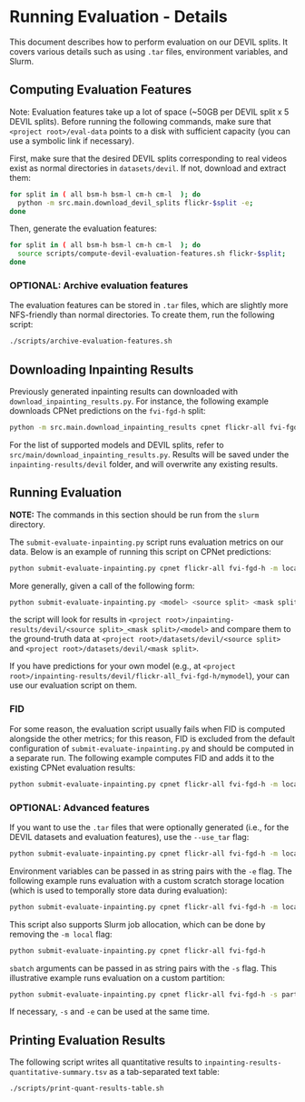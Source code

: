 # Running Evaluation - Details

This document describes how to perform evaluation on our DEVIL splits. It covers various details such as using `.tar`
files, environment variables, and Slurm.

## Computing Evaluation Features

Note: Evaluation features take up a lot of space (~50GB per DEVIL split x 5 DEVIL splits). Before running the following
commands, make sure that `<project root>/eval-data` points to a disk with sufficient capacity (you can use a symbolic
link if necessary).

First, make sure that the desired DEVIL splits corresponding to real videos exist as normal directories in
`datasets/devil`. If not, download and extract them:

```bash
for split in ( all bsm-h bsm-l cm-h cm-l  ); do
  python -m src.main.download_devil_splits flickr-$split -e;
done
```

Then, generate the evaluation features:

```bash
for split in ( all bsm-h bsm-l cm-h cm-l  ); do
  source scripts/compute-devil-evaluation-features.sh flickr-$split;
done
```

### OPTIONAL: Archive evaluation features

The evaluation features can be stored in `.tar` files, which are slightly more NFS-friendly than normal directories. To
create them, run the following script:

```bash
./scripts/archive-evaluation-features.sh
```

## Downloading Inpainting Results

Previously generated inpainting results can downloaded with `download_inpainting_results.py`. For instance, the
following example downloads CPNet predictions on the `fvi-fgd-h` split:

```bash
python -m src.main.download_inpainting_results cpnet flickr-all fvi-fgd-h
```

For the list of supported models and DEVIL splits, refer to `src/main/download_inpainting_results.py`.  Results will be
saved under the `inpainting-results/devil` folder, and will overwrite any existing results.

## Running Evaluation

**NOTE:** The commands in this section should be run from the `slurm` directory.

The `submit-evaluate-inpainting.py` script runs evaluation metrics on our data. Below is an example of running this 
script on CPNet predictions:

```bash
python submit-evaluate-inpainting.py cpnet flickr-all fvi-fgd-h -m local
```

More generally, given a call of the following form:

```bash
python submit-evaluate-inpainting.py <model> <source split> <mask split> -m local
```

the script will look for results in `<project root>/inpainting-results/devil/<source split>_<mask split>/<model>` and 
compare them to the ground-truth data at `<project root>/datasets/devil/<source split>` and 
`<project root>/datasets/devil/<mask split>`.

If you have predictions for your own model (e.g., at 
`<project root>/inpainting-results/devil/flickr-all_fvi-fgd-h/mymodel`), your can use our evaluation script on them.

### FID

For some reason, the evaluation script usually fails when FID is computed alongside the other metrics; for this reason,
FID is excluded from the default configuration of `submit-evaluate-inpainting.py` and should be computed in a separate
run. The following example computes FID and adds it to the existing CPNet evaluation results:

```bash
python submit-evaluate-inpainting.py cpnet flickr-all fvi-fgd-h -m local -a ::include fid ::update
```

### OPTIONAL: Advanced features

If you want to use the `.tar` files that were optionally generated (i.e., for the DEVIL datasets and evaluation 
features), use the `--use_tar` flag:

```bash
python submit-evaluate-inpainting.py cpnet flickr-all fvi-fgd-h -m local --use_tar
```

Environment variables can be passed in as string pairs with the `-e` flag. The following example runs evaluation with a
custom scratch storage location (which is used to temporally store data during evaluation):

```bash
python submit-evaluate-inpainting.py cpnet flickr-all fvi-fgd-h -m local -e SCRATCH_ROOT /tmp/$USER
```

This script also supports Slurm job allocation, which can be done by removing the `-m local` flag:

```bash
python submit-evaluate-inpainting.py cpnet flickr-all fvi-fgd-h
```

`sbatch` arguments can be passed in as string pairs with the `-s` flag. This illustrative example runs evaluation on a
custom partition:

```bash
python submit-evaluate-inpainting.py cpnet flickr-all fvi-fgd-h -s partition my-partition
```

If necessary, `-s` and `-e` can be used at the same time.

## Printing Evaluation Results

The following script writes all quantitative results to `inpainting-results-quantitative-summary.tsv` as a tab-separated
text table:

```bash
./scripts/print-quant-results-table.sh
```
